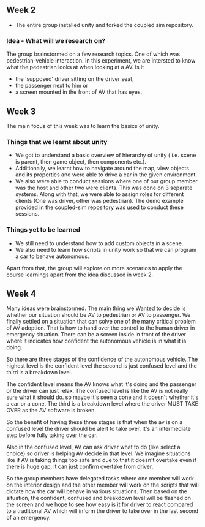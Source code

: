 ## Week 2
* The entire group installed unity and forked the coupled sim repository.
### Idea - What will we research on?
The group brainstormed on a few research topics. One of which was pedestrian-vehicle interaction. In this experiment, we are intersted to know what the pedestrian looks at when looking at a AV. Is it 
* the 'supposed' driver sitting on the driver seat, 
* the passenger next to him or
* a screen mounted in the front of AV that has eyes.

## Week 3
The main focus of this week was to learn the basics of unity. 
### Things that we learnt about unity
* We got to understand a basic overview of hierarchy of unity ( i.e. scene is parent, then game object, then components etc.). 
* Additionally, we learnt how to navigate around the map, view objects and its properties and were able to drive a car in the given environment. 
* We also were able to conduct sessions where one of our group member was the host and other two were clients. This was done on 3 separate systems. Along with that, we were able to assign roles for different clients (One was driver, other was pedestrian). The demo example provided in the coupled-sim repository was used to conduct these sessions. 

### Things yet to be learned
* We still need to understand how to add custom objects in a scene. 
* We also need to learn how scripts in unity work so that we can program a car to behave autonomous. 

Apart from that, the group will explore on more scenarios to apply the course learnings apart from the idea discussed in week 2. 

## Week 4
Many ideas were brainstormed. The main thing we Wanted to decide is whether our situation should be AV to pedestrian or AV to passenger. We finally settled on a situation that can solve one of the many critical problem of AV adoption. That is how to hand over the control to the human driver in emergency situation. There can be a screen inside in front of the driver where it indicates how confident the autonomous vehicle is in what it is doing. 

So there are three stages of the confidence of the autonomous vehicle. The highest level is the confident level the second is just confused level and the third is a breakdown level. 

The confident level means the AV knows what it's doing and the passenger or the driver can just relax. The confused level is like the AV is not really sure what it should do. so maybe it's seen a cone and it doesn't whether it's a car or a cone. 
The third is a breakdown level where the driver MUST TAKE OVER as the AV software is broken.

So the benefit of having these three stages is that when the av is on a confused level the driver should be alert to take over. It's an intermediate step before fully taking over the car. 

Also in the confused level, AV can ask driver what to do (like select a choice) so driver is helping AV decide in that level. We imagine situations like if AV is taking things too safe and due to that it doesn't overtake even if there is huge gap, it can just confirm overtake from driver.

So the group members have delegated tasks where one member will work on the interior design and the other member will work on the scripts that will dictate how the car will behave in various situations. Then based on the situation, the confident, confused and breakdown level will be flashed on the screen and we hope to see how easy is it for driver to react compared to a traditional AV which will inform the driver to take over in the last second of an emergency.
